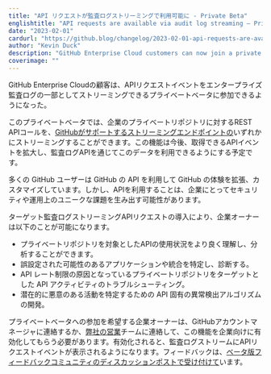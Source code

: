 ```yaml
---
title: "API リクエストが監査ログストリーミングで利用可能に - Private Beta"
englishtitle: "API requests are available via audit log streaming – Private Beta"
date: "2023-02-01"
cardurl: "https://github.blog/changelog/2023-02-01-api-requests-are-available-via-audit-log-streaming-private-beta"
author: "Kevin Duck"
description: "GitHub Enterprise Cloud customers can now join a private beta which allows API request events to be streamed as part of their enterprise audit log."
coverimage: ""
---
```


<p>GitHub Enterprise Cloudの顧客は、APIリクエストイベントをエンタープライズ監査ログの一部としてストリーミングできるプライベートベータに参加できるようになった。</p>
<p>このプライベートベータでは、企業のプライベートリポジトリに対するREST APIコールを、<a href="https://docs.github.com/en/enterprise-cloud@latest/admin/monitoring-activity-in-your-enterprise/reviewing-audit-logs-for-your-enterprise/streaming-the-audit-log-for-your-enterprise">GitHubがサポートするストリーミングエンドポイントの</a>いずれかにストリーミングすることができます。この機能は今後、取得できるAPIイベントを拡大し、監査ログAPIを通じてこのデータを利用できるようにする予定です。</p>
<p>多くの GitHub ユーザーは GitHub の API を利用して GitHub の体験を拡張、カスタマイズしています。しかし、APIを利用することは、企業にとってセキュリティや運用上のユニークな課題を生み出す可能性があります。</p>
<p>ターゲット監査ログストリーミングAPIリクエストの導入により、企業オーナーは以下のことが可能になります。</p>
<ul>
<li>プライベートリポジトリを対象としたAPIの使用状況をより良く理解し、分析することができます。</li>
<li>誤設定された可能性のあるアプリケーションや統合を特定し、診断する。</li>
<li>API レート制限の原因となっているプライベートリポジトリをターゲットとした API アクティビティのトラブルシューティング。</li>
<li>潜在的に悪意のある活動を特定するための API 固有の異常検出アルゴリズムの開発。</li>
</ul>
<p>プライベートベータへの参加を希望する企業オーナーは、GitHubアカウントマネージャに連絡するか、<a href="https://github.com/enterprise/contact">弊社の営業</a>チームに連絡して、この機能を企業向けに有効化してもらう必要があります。有効化されると、監査ログストリームにAPIリクエストイベントが表示されるようになります。フィードバックは、<a href="https://github.com/community/community/discussions/45920">ベータ版フィードバックコミュニティのディスカッションポストで受け付けて</a>います。</p>


